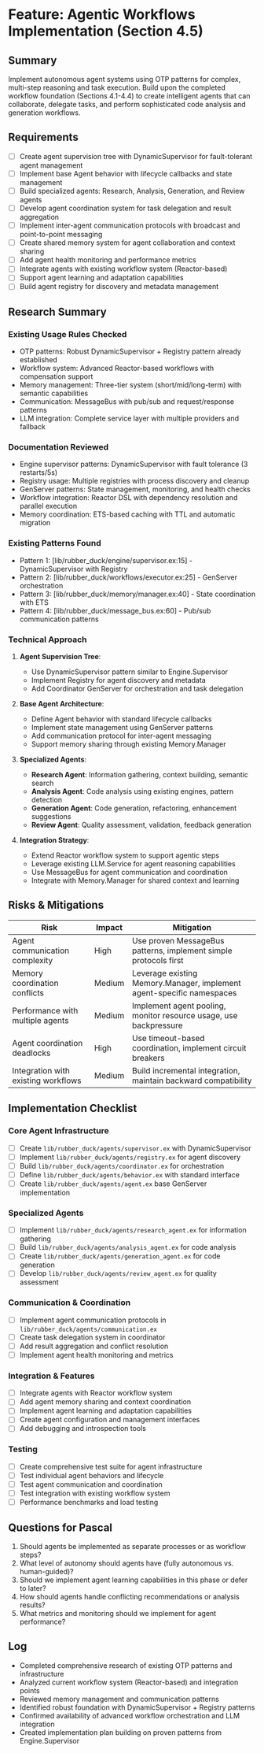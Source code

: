 # Feature: Agentic Workflows Implementation (Section 4.5)

## Summary
Implement autonomous agent systems using OTP patterns for complex, multi-step reasoning and task execution. Build upon the completed workflow foundation (Sections 4.1-4.4) to create intelligent agents that can collaborate, delegate tasks, and perform sophisticated code analysis and generation workflows.

## Requirements
- [ ] Create agent supervision tree with DynamicSupervisor for fault-tolerant agent management
- [ ] Implement base Agent behavior with lifecycle callbacks and state management
- [ ] Build specialized agents: Research, Analysis, Generation, and Review agents
- [ ] Develop agent coordination system for task delegation and result aggregation
- [ ] Implement inter-agent communication protocols with broadcast and point-to-point messaging
- [ ] Create shared memory system for agent collaboration and context sharing
- [ ] Add agent health monitoring and performance metrics
- [ ] Integrate agents with existing workflow system (Reactor-based)
- [ ] Support agent learning and adaptation capabilities
- [ ] Build agent registry for discovery and metadata management

## Research Summary
### Existing Usage Rules Checked
- OTP patterns: Robust DynamicSupervisor + Registry pattern already established
- Workflow system: Advanced Reactor-based workflows with compensation support
- Memory management: Three-tier system (short/mid/long-term) with semantic capabilities
- Communication: MessageBus with pub/sub and request/response patterns
- LLM integration: Complete service layer with multiple providers and fallback

### Documentation Reviewed
- Engine supervisor patterns: DynamicSupervisor with fault tolerance (3 restarts/5s)
- Registry usage: Multiple registries with process discovery and cleanup
- GenServer patterns: State management, monitoring, and health checks
- Workflow integration: Reactor DSL with dependency resolution and parallel execution
- Memory coordination: ETS-based caching with TTL and automatic migration

### Existing Patterns Found
- Pattern 1: [lib/rubber_duck/engine/supervisor.ex:15] - DynamicSupervisor with Registry
- Pattern 2: [lib/rubber_duck/workflows/executor.ex:25] - GenServer orchestration
- Pattern 3: [lib/rubber_duck/memory/manager.ex:40] - State coordination with ETS
- Pattern 4: [lib/rubber_duck/message_bus.ex:60] - Pub/sub communication patterns

### Technical Approach
1. **Agent Supervision Tree**:
   - Use DynamicSupervisor pattern similar to Engine.Supervisor
   - Implement Registry for agent discovery and metadata
   - Add Coordinator GenServer for orchestration and task delegation

2. **Base Agent Architecture**:
   - Define Agent behavior with standard lifecycle callbacks
   - Implement state management using GenServer patterns
   - Add communication protocol for inter-agent messaging
   - Support memory sharing through existing Memory.Manager

3. **Specialized Agents**:
   - **Research Agent**: Information gathering, context building, semantic search
   - **Analysis Agent**: Code analysis using existing engines, pattern detection
   - **Generation Agent**: Code generation, refactoring, enhancement suggestions
   - **Review Agent**: Quality assessment, validation, feedback generation

4. **Integration Strategy**:
   - Extend Reactor workflow system to support agentic steps
   - Leverage existing LLM.Service for agent reasoning capabilities
   - Use MessageBus for agent communication and coordination
   - Integrate with Memory.Manager for shared context and learning

## Risks & Mitigations
| Risk | Impact | Mitigation |
|------|--------|------------|
| Agent communication complexity | High | Use proven MessageBus patterns, implement simple protocols first |
| Memory coordination conflicts | Medium | Leverage existing Memory.Manager, implement agent-specific namespaces |
| Performance with multiple agents | Medium | Implement agent pooling, monitor resource usage, use backpressure |
| Agent coordination deadlocks | High | Use timeout-based coordination, implement circuit breakers |
| Integration with existing workflows | Medium | Build incremental integration, maintain backward compatibility |

## Implementation Checklist
### Core Agent Infrastructure
- [ ] Create `lib/rubber_duck/agents/supervisor.ex` with DynamicSupervisor
- [ ] Implement `lib/rubber_duck/agents/registry.ex` for agent discovery
- [ ] Build `lib/rubber_duck/agents/coordinator.ex` for orchestration
- [ ] Define `lib/rubber_duck/agents/behavior.ex` with standard interface
- [ ] Create `lib/rubber_duck/agents/agent.ex` base GenServer implementation

### Specialized Agents
- [ ] Implement `lib/rubber_duck/agents/research_agent.ex` for information gathering
- [ ] Build `lib/rubber_duck/agents/analysis_agent.ex` for code analysis
- [ ] Create `lib/rubber_duck/agents/generation_agent.ex` for code generation
- [ ] Develop `lib/rubber_duck/agents/review_agent.ex` for quality assessment

### Communication & Coordination
- [ ] Implement agent communication protocols in `lib/rubber_duck/agents/communication.ex`
- [ ] Create task delegation system in coordinator
- [ ] Add result aggregation and conflict resolution
- [ ] Implement agent health monitoring and metrics

### Integration & Features
- [ ] Integrate agents with Reactor workflow system
- [ ] Add agent memory sharing and context coordination
- [ ] Implement agent learning and adaptation capabilities
- [ ] Create agent configuration and management interfaces
- [ ] Add debugging and introspection tools

### Testing
- [ ] Create comprehensive test suite for agent infrastructure
- [ ] Test individual agent behaviors and lifecycle
- [ ] Test agent communication and coordination
- [ ] Test integration with existing workflow system
- [ ] Performance benchmarks and load testing

## Questions for Pascal
1. Should agents be implemented as separate processes or as workflow steps?
2. What level of autonomy should agents have (fully autonomous vs. human-guided)?
3. Should we implement agent learning capabilities in this phase or defer to later?
4. How should agents handle conflicting recommendations or analysis results?
5. What metrics and monitoring should we implement for agent performance?

## Log
- Completed comprehensive research of existing OTP patterns and infrastructure
- Analyzed current workflow system (Reactor-based) and integration points
- Reviewed memory management and communication patterns
- Identified robust foundation with DynamicSupervisor + Registry patterns
- Confirmed availability of advanced workflow orchestration and LLM integration
- Created implementation plan building on proven patterns from Engine.Supervisor